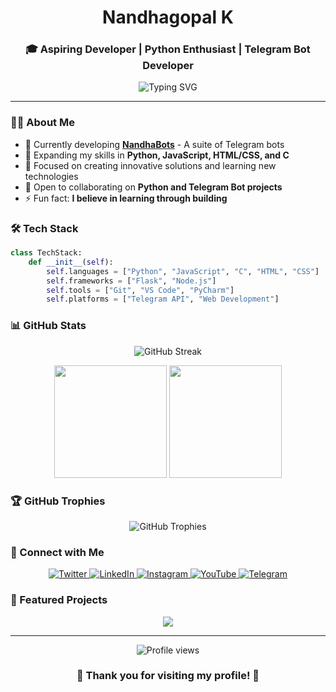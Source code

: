 <h1 align="center">Nandhagopal K</h1>
<h3 align="center">🎓 Aspiring Developer | Python Enthusiast | Telegram Bot Developer</h3>

<p align="center">
  <img src="https://readme-typing-svg.herokuapp.com?font=Fira+Code&pause=1000&random=false&width=435&lines=Python+Developer;Telegram+Bot+Developer;Web+Development+Enthusiast" alt="Typing SVG" />
</p>

---

### 👨‍💻 About Me

- 🔭 Currently developing **[NandhaBots](https://t.me/NandhaBots)** - A suite of Telegram bots
- 🌱 Expanding my skills in **Python, JavaScript, HTML/CSS, and C**
- 🎯 Focused on creating innovative solutions and learning new technologies
- 💬 Open to collaborating on **Python and Telegram Bot projects**
- ⚡ Fun fact: **I believe in learning through building**

### 🛠️ Tech Stack

```python
class TechStack:
    def __init__(self):
        self.languages = ["Python", "JavaScript", "C", "HTML", "CSS"]
        self.frameworks = ["Flask", "Node.js"]
        self.tools = ["Git", "VS Code", "PyCharm"]
        self.platforms = ["Telegram API", "Web Development"]
```

### 📊 GitHub Stats

<p align="center">
  <img src="https://github-readme-streak-stats.herokuapp.com/?user=nandhaxd&theme=dark" alt="GitHub Streak"/>
</p>

<p align="center">
  <img height="180em" src="https://github-readme-stats.vercel.app/api?username=nandhaxd&show_icons=true&theme=dark"/>
  <img height="180em" src="https://github-readme-stats.vercel.app/api/top-langs/?username=nandhaxd&layout=compact&theme=dark"/>
</p>

### 🏆 GitHub Trophies
<p align="center">
  <img src="https://github-profile-trophy.vercel.app/?username=nandhaxd&theme=darkhub&no-frame=true&row=1&column=6" alt="GitHub Trophies"/>
</p>

### 🤝 Connect with Me

<p align="center">
  <a href="https://twitter.com/nandhaxd">
    <img src="https://img.shields.io/badge/Twitter-1DA1F2?style=for-the-badge&logo=twitter&logoColor=white" alt="Twitter"/>
  </a>
  <a href="https://linkedin.com/in/nandhagopal-k-431a40301">
    <img src="https://img.shields.io/badge/LinkedIn-0077B5?style=for-the-badge&logo=linkedin&logoColor=white" alt="LinkedIn"/>
  </a>
  <a href="https://instagram.com/darlingonelife">
    <img src="https://img.shields.io/badge/Instagram-E4405F?style=for-the-badge&logo=instagram&logoColor=white" alt="Instagram"/>
  </a>
  <a href="https://www.youtube.com/c/nandhaxd">
    <img src="https://img.shields.io/badge/YouTube-FF0000?style=for-the-badge&logo=youtube&logoColor=white" alt="YouTube"/>
  </a>
  <a href="https://t.me/nandhasupport">
    <img src="https://img.shields.io/badge/Telegram-2CA5E0?style=for-the-badge&logo=telegram&logoColor=white" alt="Telegram"/>
  </a>
</p>

### 📌 Featured Projects

<p align="center">
  <a href="https://github.com/NandhaxD/NandhaBot">
    <img align="center" src="https://github-readme-stats.vercel.app/api/pin/?username=nandhaxd&repo=NandhaBot&theme=dark" />
  </a>
</p>

---

<p align="center">
  <img src="https://komarev.com/ghpvc/?username=nandhaxd&label=Profile%20views&color=0e75b6&style=flat" alt="Profile views" />
</p>

<h3 align="center">💫 Thank you for visiting my profile! 💫</h3>